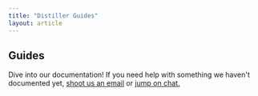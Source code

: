 ```yaml
---
title: "Distiller Guides"
layout: article
---
```


## Guides

Dive into our documentation! If you need help with something we haven't documented yet, <a href="mailto:help@distiller.io">shoot us an email</a> or <a href="http://www.distiller.io/chat">jump on chat.</a>
